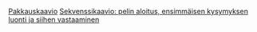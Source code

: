 [Pakkauskaavio](pakkauskaavio.png)
[Sekvenssikaavio: pelin aloitus, ensimmäisen kysymyksen luonti ja siihen vastaaminen](sekvenssikaavio.png)
